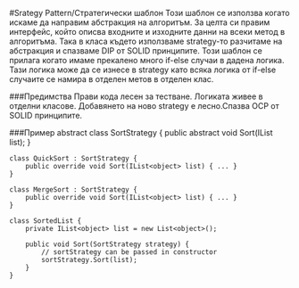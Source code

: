 #Srategy Pattern/Стратегически шаблон
Този шаблон се използва когато искаме да направим абстракция на алгоритъм. За целта си правим интерфейс, който описва входните и изходните данни на всеки метод в алгоритъма. Така в класа където използваме strategy-то разчитаме на абстракция и спазваме DIP от SOLID принципите. Този шаблон се прилага когато имаме прекалено много if-else случаи в дадена логика. Тази логика може да се изнесе в strategy като всяка логика от if-else случаите се намира в отделен метов в отделен клас.

###Предимства
Прави кода лесен за тестване.
Логиката живее в отделни класове.
Добавянето на ново strategy е лесно.Спазва OCP от SOLID принципите.

###Пример
	abstract class SortStrategy {
   		public abstract void Sort(IList<object> list);
	}
	
	class QuickSort : SortStrategy {
   		public override void Sort(IList<object> list) { ... }
	}
		
	class MergeSort : SortStrategy {
   		public override void Sort(IList<object> list) { ... }
	}
	
	class SortedList {
   		private IList<object> list = new List<object>();

   		public void Sort(SortStrategy strategy) {
      		// sortStrategy can be passed in constructor
      		sortStrategy.Sort(list);
   		}
	}